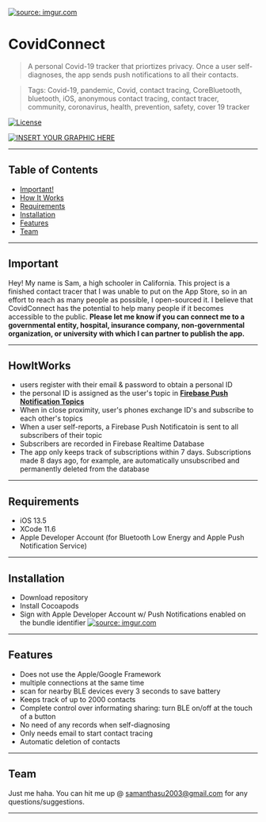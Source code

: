 <a href="https://imgur.com/Pxfdi6I"><img src="https://i.imgur.com/Pxfdi6I.jpg" title="source: imgur.com" /></a>

# CovidConnect

> A personal Covid-19 tracker that priortizes privacy. Once a user self-diagnoses, the app sends push notifications to all their contacts. 

>Tags: Covid-19, pandemic, Covid, contact tracing, CoreBluetooth, bluetooth, iOS, anonymous contact tracing, contact tracer, community, coronavirus, health, prevention, safety, cover 19 tracker

[![License](http://img.shields.io/:license-mit-blue.svg?style=flat-square)](http://badges.mit-license.org) 

[![INSERT YOUR GRAPHIC HERE](https://i.imgur.com/WKR5pHx.jpg)]()

---

## Table of Contents

- [Important!](#important)
- [How It Works](#howitworks)
- [Requirements](#requirements)
- [Installation](#installation)
- [Features](#features)
- [Team](#team)

---

## Important

Hey! My name is Sam, a high schooler in California. This project is a finished contact tracer that I was unable to put on the App Store, so in an effort to reach as many people as possible, I open-sourced it. I believe that CovidConnect has the potential to help many people if it becomes accessible to the public. 
**Please let me know if you can connect me to a governmental entity, hospital, insurance company, non-governmental organization, or university with which I can partner to publish the app.**

---

## HowItWorks

- users register with their email & password to obtain a personal ID
- the personal ID is assigned as the user's topic in <a href="https://firebase.google.com/docs/cloud-messaging/ios/topic-messaging" target="_blank">**Firebase Push Notification Topics**</a>
- When in close proximity, user's phones exchange ID's and subscribe to each other's topics
- When a user self-reports, a Firebase Push Notificatoin is sent to all subscribers of their topic
- Subscribers are recorded in Firebase Realtime Database
- The app only keeps track of subscriptions within 7 days. Subscriptions made 8 days ago, for example, are automatically unsubscribed and permanently deleted from the database 

---

## Requirements

- iOS 13.5
- XCode 11.6
- Apple Developer Account (for Bluetooth Low Energy and Apple Push Notification Service)

---

## Installation

- Download repository
- Install Cocoapods
- Sign with Apple Developer Account w/ Push Notifications enabled on the bundle identifier
<a href="https://imgur.com/e7MbdrP"><img src="https://i.imgur.com/e7MbdrP.png" title="source: imgur.com" /></a>

---

## Features

- Does not use the Apple/Google Framework
- multiple connections at the same time
- scan for nearby BLE devices every 3 seconds to save battery
- Keeps track of up to 2000 contacts
- Complete control over informating sharing: turn BLE on/off at the touch of a button
- No need of any records when self-diagnosing
- Only needs email to start contact tracing
- Automatic deletion of contacts

---

## Team

Just me haha. You can hit me up @ samanthasu2003@gmail.com for any questions/suggestions. 

---




